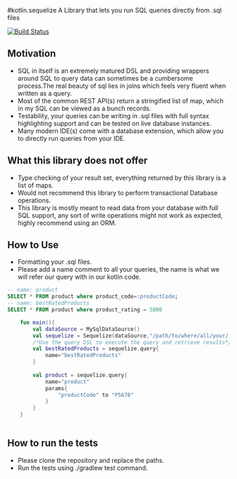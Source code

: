 #kotlin.sequelize 
A Library that lets you run SQL queries directly from .sql files

[![Build Status](https://travis-ci.com/shubhang93/kotlin.sequelize.svg?branch=master)](https://travis-ci.com/shubhang93/kotlin.sequelize)

## Motivation
* SQL in itself is an extremely matured DSL and providing wrappers around SQL to query data can sometimes be a cumbersome process.The real beauty of sql lies in joins which feels very fluent when written as a query.
* Most of the common REST API(s) return a stringified list of map, which in my SQL can be viewed as a bunch records.
* Testability, your queries can be writing in .sql files with full syntax highlighting support and can be tested on live database instances.
* Many modern IDE(s) come with a database extension, which allow you to directly run queries from your IDE.

## What this library does not offer
* Type checking of your result set, everything returned by this library is a list of maps.
* Would not recommend this library to perform transactional Database operations.
* This library is mostly meant to read data from your database with full SQL support, any sort of write operations might not work as expected, highly recommend using an ORM.



## How to Use
* Formatting your .sql files.
* Please add a name comment to all your queries, the name is what we will refer our query with in our kotlin code.
```sql
-- name: product
SELECT * FROM product where product_code=:productCode;
-- name: bestRatedProducts
SELECT * FROM product where product_rating = 5000
```

```kotlin
    fun main(){
        val dataSource = MySqlDataSource()
        val sequelize = Sequelize(dataSource,"/path/to/where/all/your/.sql/query/folder")
        /*Use the query DSL to execute the query and retrieve results*/
        val bestRatedProducts = sequelize.query{
            name="bestRatedProducts"
        }
        
        val product = sequelize.query{
            name="product"
            params{
                "productCode" to "P5678"
            }
        }
    }
    
```
## How to run the tests
* Please clone the repository and replace the paths.
* Run the tests using ./gradlew test command.





